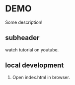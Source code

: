 # DEMO

Some description!

## subheader

watch tutorial on youtube.

## local development

1. Open index.html in browser.
